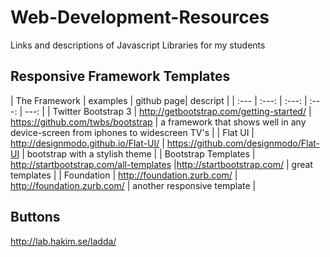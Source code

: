 Web-Development-Resources
=========================

Links and descriptions of Javascript Libraries for my students



## Responsive Framework Templates

| The Framework | examples | github page| descript |
| :--- | :---: | :---: | :---: |  ---: |
| Twitter Bootstrap 3 | http://getbootstrap.com/getting-started/ | https://github.com/twbs/bootstrap | a framework that shows well in any device-screen from iphones to widescreen TV's |
| Flat UI | http://designmodo.github.io/Flat-UI/ | https://github.com/designmodo/Flat-UI | bootstrap with a stylish theme |
| Bootstrap Templates | http://startbootstrap.com/all-templates |http://startbootstrap.com/ | great templates |
| Foundation | http://foundation.zurb.com/ | http://foundation.zurb.com/ | another responsive template |
## Buttons
http://lab.hakim.se/ladda/

